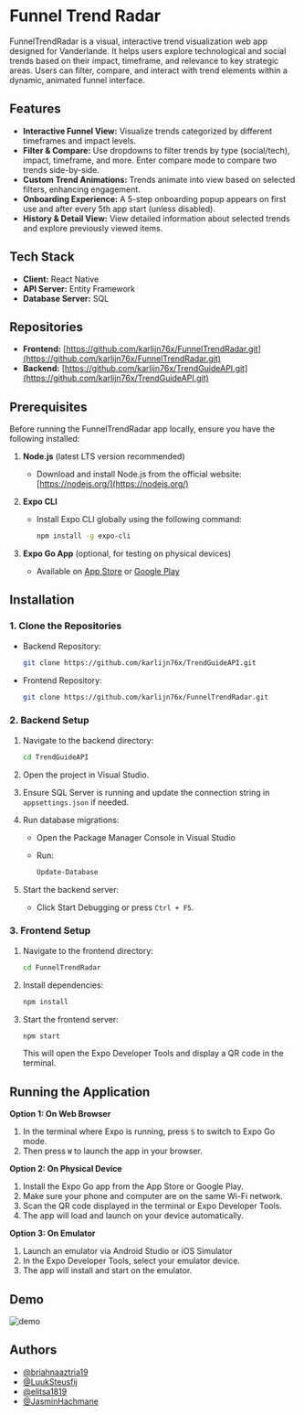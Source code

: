 # Funnel Trend Radar

FunnelTrendRadar is a visual, interactive trend visualization web app designed for Vanderlande. It helps users explore technological and social trends based on their impact, timeframe, and relevance to key strategic areas. Users can filter, compare, and interact with trend elements within a dynamic, animated funnel interface.

## Features

- **Interactive Funnel View:** Visualize trends categorized by different timeframes and impact levels.
- **Filter & Compare:** Use dropdowns to filter trends by type (social/tech), impact, timeframe, and more. Enter compare mode to compare two trends side-by-side.
- **Custom Trend Animations:** Trends animate into view based on selected filters, enhancing engagement.
- **Onboarding Experience:** A 5-step onboarding popup appears on first use and after every 5th app start (unless disabled).
- **History & Detail View:** View detailed information about selected trends and explore previously viewed items.

## Tech Stack

- **Client:** React Native
- **API Server:** Entity Framework
- **Database Server:** SQL

## Repositories

- **Frontend:** [https://github.com/karlijn76x/FunnelTrendRadar.git](https://github.com/karlijn76x/FunnelTrendRadar.git)
- **Backend:** [https://github.com/karlijn76x/TrendGuideAPI.git](https://github.com/karlijn76x/TrendGuideAPI.git)

## Prerequisites

Before running the FunnelTrendRadar app locally, ensure you have the following installed:

1. **Node.js** (latest LTS version recommended)
    - Download and install Node.js from the official website: [https://nodejs.org/](https://nodejs.org/)

2. **Expo CLI**
    - Install Expo CLI globally using the following command:
      
        ```bash
        npm install -g expo-cli
        ```

3. **Expo Go App** (optional, for testing on physical devices)
    - Available on [App Store](https://apps.apple.com/app/expo-go/id982107779) or [Google Play](https://play.google.com/store/apps/details?id=host.exp.exponent)

## Installation

### 1. **Clone the Repositories**
- Backend Repository:
  
    ```bash
    git clone https://github.com/karlijn76x/TrendGuideAPI.git
    ```
- Frontend Repository:
  
    ```bash
    git clone https://github.com/karlijn76x/FunnelTrendRadar.git
    ```

### 2. **Backend Setup**
1. Navigate to the backend directory:
   
    ```bash
    cd TrendGuideAPI
    ```
3. Open the project in Visual Studio.
4. Ensure SQL Server is running and update the connection string in `appsettings.json` if needed.
5. Run database migrations:
    - Open the Package Manager Console in Visual Studio
    - Run:
      
        ```bash
        Update-Database
        ```
6. Start the backend server:
    - Click Start Debugging or press `Ctrl + F5`.

### 3. **Frontend Setup**
1. Navigate to the frontend directory:
   
    ```bash
    cd FunnelTrendRadar
    ```
3. Install dependencies:
   
    ```bash
    npm install
    ```
5. Start the frontend server:
   
    ```bash
    npm start
    ```
    This will open the Expo Developer Tools and display a QR code in the terminal.

## Running the Application

**Option 1: On Web Browser**
1. In the terminal where Expo is running, press `S` to switch to Expo Go mode.
2. Then press `W` to launch the app in your browser.

**Option 2: On Physical Device**
1. Install the Expo Go app from the App Store or Google Play.
2. Make sure your phone and computer are on the same Wi-Fi network.
3. Scan the QR code displayed in the terminal or Expo Developer Tools.
4. The app will load and launch on your device automatically.

**Option 3: On Emulator**
1. Launch an emulator via Android Studio or iOS Simulator
2. In the Expo Developer Tools, select your emulator device.
3. The app will install and start on the emulator.

## Demo
![demo](./assets/images/trend_radar_final_product.gif)

## Authors
- [@briahnaaztria19](https://github.com/briahnaaztria19)
- [@LuukSteusfij](https://github.com/LuukSteusfij)
- [@elitsa1819](https://github.com/elitsa1819)
- [@JasminHachmane](https://github.com/JasminHachmane)
